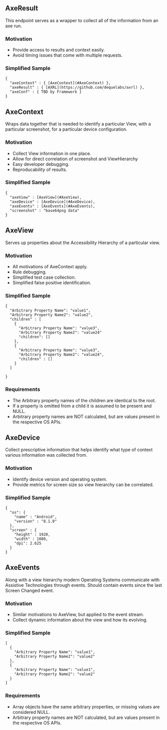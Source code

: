 ## AxeResult

This endpoint serves as a wrapper to collect all of the information from an axe run. 

### Motivation

- Provide access to results and context easily.
- Avoid timing issues that come with multiple requests.

### Simplified Sample

```
{
  "axeContext" : { [AxeContext](#AxeContext) },
  "axeResult" : { [AXRL](https://github.com/dequelabs/axrl) },
  "axeConf" : { TBD by Framework }  
}
```

## AxeContext

Wraps data together that is needed to identify a particular View, with a particular screenshot,
for a particular device configuration.

### Motivation

- Collect View information in one place.
- Allow for direct correlation of screenshot and ViewHierarchy
- Easy developer debugging.
- Reproducability of results.

### Simplified Sample

```
{
  "axeView" : [AxeView](#AxeView),
  "axeDevice" : [AxeDevice](#AxeDevice),
  "axeEvents" : [AxeEvents](#AxeEvents),
  "screenshot" : "base64png data"
}
```

## AxeView

Serves up properties about the Accessibility Hierarchy of a particular view. 

### Motivation

- All motivations of AxeContext apply.
- Rule debugging.
- Simplified test case collection.
- Simplified false positive identification.

### Simplified Sample

```
{
  "Arbitrary Property Name": "value1",
  "Arbitrary Property Name2": "value2",
  "children" : [
    {
      "Arbitrary Property Name": "value3",
      "Arbitrary Property Name2": "value24"
      "children": []
    }, 
    {
      "Arbitrary Property Name": "value3",
      "Arbitrary Property Name2": "value24",
      "children" : []
    }
  ]
    
}
```

### Requirements

- The Arbitrary property names of the children are identical to the root. 
- If a property is omitted from a child it is assumed to be present and NULL.
- Arbitrary property names are NOT calculated, but are values present in the respective OS APIs.

## AxeDevice

Collect prescriptive information that helps identify what type of context various information 
was collected from.

### Motivation

- Identify device version and operating system.
- Provide metrics for screen size so view hierarchy can be correlated.

### Simplified Sample

```
{
  "os": {
    "name" : "Android",
    "version" : "8.1.0"
  },
  "screen" : {
    "height" : 1920,
    "width" : 1080,
    "dpi": 2.625
  }
}

```

## AxeEvents

Along with a view hierarchy modern Operating Systems communicate with Assistive Technologies through
events. Should contain events since the last Screen Changed event.

### Motivation

- Similar motivations to AxeView, but applied to the event stream.
- Collect dynamic information about the view and how its evolving.

### Simplified Sample

```
[
  {
    "Arbitrary Property Name": "value1",
    "Arbitrary Property Name2": "value2"
  },
  {
    "Arbitrary Property Name": "value1",
    "Arbitrary Property Name2": "value2"
  }
]
```

### Requirements

- Array objects have the same arbitrary properties, or missing values are considered NULL.
- Arbitrary property names are NOT calculated, but are values present in the respective OS APIs.
